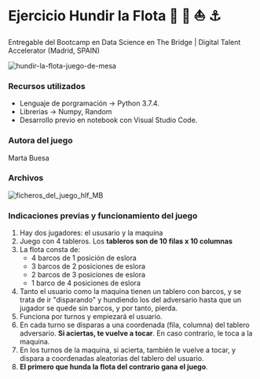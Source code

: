 # Ejercicio Hundir la Flota  :ship: :speedboat: :boat: :anchor:
Entregable del Bootcamp en Data Science en The Bridge | Digital Talent Accelerator (Madrid, SPAIN)

![hundir-la-flota-juego-de-mesa](https://user-images.githubusercontent.com/92160549/146694259-ae5bcb3f-3682-4c3e-bda6-44f65327fc15.jpg)


### Recursos utilizados
- Lenguaje de porgramación -> Python 3.7.4.
- Librerias -> Numpy, Random
- Desarrollo previo en notebook con Visual Studio Code.



### Autora del juego
 Marta Buesa
 
 
 
### Archivos

![ficheros_del_juego_hlf_MB](https://user-images.githubusercontent.com/92160549/146694226-f58d4418-e481-46db-b57f-72a2e1e300d1.png)



### Indicaciones previas y funcionamiento del juego

1. Hay dos jugadores: el ususario y la maquina
2. Juego con 4 tableros. Los **tableros son de 10 filas x 10 columnas** 
3. La flota consta de:
    * 4 barcos de 1 posición de eslora
    * 3 barcos de 2 posiciones de eslora
    * 2 barcos de 3 posiciones de eslora
    * 1 barco de 4 posiciones de eslora
4. Tanto el usuario como la maquina tienen un tablero con barcos, y se trata de ir "disparando" y hundiendo los del adversario hasta que un jugador se quede sin barcos, y por tanto, pierda.
5. Funciona por turnos y empiezará el usuario.
6. En cada turno se disparas a una coordenada (fila, columna) del tablero adversario. **Si aciertas, te vuelve a tocar**. En caso contrario, le toca a la maquina.
7. En los turnos de la maquina, si acierta, también le vuelve a tocar, y dispara a coordenadas aleatorias del tablero del usuario.
8. **El primero que hunda la flota del contrario gana el juego**.
